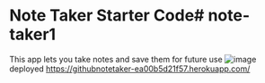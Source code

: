 # Note Taker Starter Code# note-taker1
This app lets you take notes and save them for future use ![image](https://github.com/bronsongonzalez27/note-taker1/assets/122845938/08ca8fda-11b0-4b33-8f3e-fce9d1e5e260)
deployed https://githubnotetaker-ea00b5d21f57.herokuapp.com/
